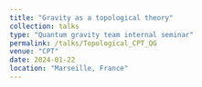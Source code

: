 ```yaml
---
title: "Gravity as a topological theory"
collection: talks
type: "Quantum gravity team internal seminar"
permalink: /talks/Topological_CPT_QG
venue: "CPT"
date: 2024-01-22
location: "Marseille, France"
---
```



